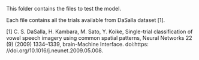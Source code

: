 This folder contains the files to test the model.

Each file contains all the trials available from DaSalla dataset [1].

[1] C. S. DaSalla, H. Kambara, M. Sato, Y. Koike, Single-trial classification
of vowel speech imagery using common spatial patterns, Neural Networks
22 (9) (2009) 1334–1339, brain-Machine Interface. doi:https:
//doi.org/10.1016/j.neunet.2009.05.008.
